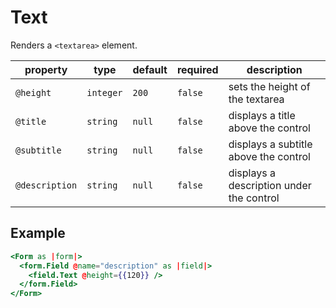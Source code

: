 # Text

Renders a `<textarea>` element.

| property       | type      | default | required | description                              |
| -------------- | --------- | ------- | -------- | ---------------------------------------- |
| `@height`      | `integer` | `200`   | `false`  | sets the height of the textarea          |
| `@title`       | `string`  | `null`  | `false`  | displays a title above the control       |
| `@subtitle`    | `string`  | `null`  | `false`  | displays a subtitle above the control    |
| `@description` | `string`  | `null`  | `false`  | displays a description under the control |

## Example

```hbs
<Form as |form|>
  <form.Field @name="description" as |field|>
    <field.Text @height={{120}} />
  </form.Field>
</Form>
```

